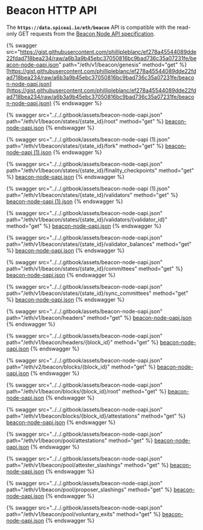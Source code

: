 # Beacon HTTP API

The **`https://data.spiceai.io/eth/beacon`** API is compatible with the read-only GET requests from the [Beacon Node API specification](https://ethereum.github.io/beacon-APIs/).&#x20;

{% swagger src="https://gist.githubusercontent.com/phillipleblanc/ef278a45544089dde22fdad718bea234/raw/a6b3a9b45ebc37050816bc9bad736c35a07231fe/beacon-node-oapi.json" path="/eth/v1/beacon/genesis" method="get" %}
[https://gist.githubusercontent.com/phillipleblanc/ef278a45544089dde22fdad718bea234/raw/a6b3a9b45ebc37050816bc9bad736c35a07231fe/beacon-node-oapi.json](https://gist.githubusercontent.com/phillipleblanc/ef278a45544089dde22fdad718bea234/raw/a6b3a9b45ebc37050816bc9bad736c35a07231fe/beacon-node-oapi.json)
{% endswagger %}

{% swagger src="../../.gitbook/assets/beacon-node-oapi.json" path="/eth/v1/beacon/states/{state_id}/root" method="get" %}
[beacon-node-oapi.json](../../.gitbook/assets/beacon-node-oapi.json)
{% endswagger %}

{% swagger src="../../.gitbook/assets/beacon-node-oapi (1).json" path="/eth/v1/beacon/states/{state_id}/fork" method="get" %}
[beacon-node-oapi (1).json](<../../.gitbook/assets/beacon-node-oapi (1).json>)
{% endswagger %}

{% swagger src="../../.gitbook/assets/beacon-node-oapi.json" path="/eth/v1/beacon/states/{state_id}/finality_checkpoints" method="get" %}
[beacon-node-oapi.json](../../.gitbook/assets/beacon-node-oapi.json)
{% endswagger %}

{% swagger src="../../.gitbook/assets/beacon-node-oapi (1).json" path="/eth/v1/beacon/states/{state_id}/validators" method="get" %}
[beacon-node-oapi (1).json](<../../.gitbook/assets/beacon-node-oapi (1).json>)
{% endswagger %}

{% swagger src="../../.gitbook/assets/beacon-node-oapi.json" path="/eth/v1/beacon/states/{state_id}/validators/{validator_id}" method="get" %}
[beacon-node-oapi.json](../../.gitbook/assets/beacon-node-oapi.json)
{% endswagger %}

{% swagger src="../../.gitbook/assets/beacon-node-oapi.json" path="/eth/v1/beacon/states/{state_id}/validator_balances" method="get" %}
[beacon-node-oapi.json](../../.gitbook/assets/beacon-node-oapi.json)
{% endswagger %}

{% swagger src="../../.gitbook/assets/beacon-node-oapi.json" path="/eth/v1/beacon/states/{state_id}/committees" method="get" %}
[beacon-node-oapi.json](../../.gitbook/assets/beacon-node-oapi.json)
{% endswagger %}

{% swagger src="../../.gitbook/assets/beacon-node-oapi.json" path="/eth/v1/beacon/states/{state_id}/sync_committees" method="get" %}
[beacon-node-oapi.json](../../.gitbook/assets/beacon-node-oapi.json)
{% endswagger %}

{% swagger src="../../.gitbook/assets/beacon-node-oapi.json" path="/eth/v1/beacon/headers" method="get" %}
[beacon-node-oapi.json](../../.gitbook/assets/beacon-node-oapi.json)
{% endswagger %}

{% swagger src="../../.gitbook/assets/beacon-node-oapi.json" path="/eth/v1/beacon/headers/{block_id}" method="get" %}
[beacon-node-oapi.json](../../.gitbook/assets/beacon-node-oapi.json)
{% endswagger %}

{% swagger src="../../.gitbook/assets/beacon-node-oapi.json" path="/eth/v2/beacon/blocks/{block_id}" method="get" %}
[beacon-node-oapi.json](../../.gitbook/assets/beacon-node-oapi.json)
{% endswagger %}

{% swagger src="../../.gitbook/assets/beacon-node-oapi.json" path="/eth/v1/beacon/blocks/{block_id}/root" method="get" %}
[beacon-node-oapi.json](../../.gitbook/assets/beacon-node-oapi.json)
{% endswagger %}

{% swagger src="../../.gitbook/assets/beacon-node-oapi.json" path="/eth/v1/beacon/blocks/{block_id}/attestations" method="get" %}
[beacon-node-oapi.json](../../.gitbook/assets/beacon-node-oapi.json)
{% endswagger %}

{% swagger src="../../.gitbook/assets/beacon-node-oapi.json" path="/eth/v1/beacon/pool/attestations" method="get" %}
[beacon-node-oapi.json](../../.gitbook/assets/beacon-node-oapi.json)
{% endswagger %}

{% swagger src="../../.gitbook/assets/beacon-node-oapi.json" path="/eth/v1/beacon/pool/attester_slashings" method="get" %}
[beacon-node-oapi.json](../../.gitbook/assets/beacon-node-oapi.json)
{% endswagger %}

{% swagger src="../../.gitbook/assets/beacon-node-oapi.json" path="/eth/v1/beacon/pool/proposer_slashings" method="get" %}
[beacon-node-oapi.json](../../.gitbook/assets/beacon-node-oapi.json)
{% endswagger %}

{% swagger src="../../.gitbook/assets/beacon-node-oapi.json" path="/eth/v1/beacon/pool/voluntary_exits" method="get" %}
[beacon-node-oapi.json](../../.gitbook/assets/beacon-node-oapi.json)
{% endswagger %}
